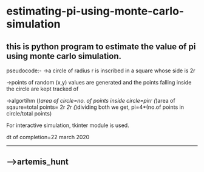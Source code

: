 # estimating-pi-using-monte-carlo-simulation

this is python program to estimate the value of pi using monte carlo simulation.
---------------------------------------------------------------------------------

pseudocode:-
->a circle of radius r is inscribed in a square whose side is 2r

->points of random (x,y) values are generated and the points falling inside the circle are kept tracked of

->algortihm
    (*)area of circle=no. of points inside circle=pi*r*r
    (*)area of sqaure=total points= 2r *2r
    (*)dividing both we get, pi=4*(no.of points in circle/total points)

For interactive simulation, tkinter module is used.

dt of completion=22 march 2020

---------------------------------------------------------------------------------------------------------------
-->artemis_hunt
---------------------------------------------------------------------------------------------------------------
